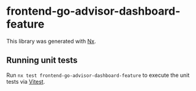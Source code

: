 # frontend-go-advisor-dashboard-feature

This library was generated with [Nx](https://nx.dev).

## Running unit tests

Run `nx test frontend-go-advisor-dashboard-feature` to execute the unit tests via [Vitest](https://vitest.dev/).
